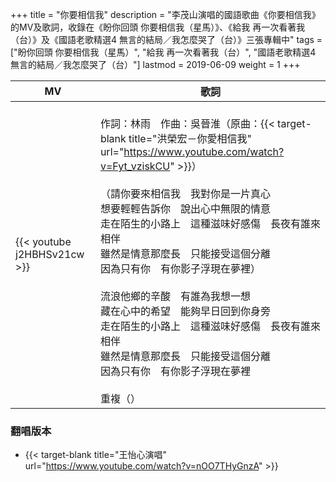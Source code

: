 +++
title = "你要相信我"
description = "李茂山演唱的國語歌曲《你要相信我》的MV及歌詞，收錄在《盼你回頭 你要相信我（星馬）》、《給我 再一次看著我（台）》及《國語老歌精選4 無言的結局／我怎麼哭了（台）》三張專輯中"
tags = ["盼你回頭 你要相信我（星馬）",  "給我 再一次看著我（台）", "國語老歌精選4 無言的結局／我怎麼哭了（台）"]
lastmod = 2019-06-09
weight = 1
+++

MV  | 歌詞  
--------------|-------
{{< youtube j2HBHSv21cw >}}|<br/> 作詞：林雨　作曲：吳晉淮（原曲：{{< target-blank title="洪榮宏－你愛相信我" url="https://www.youtube.com/watch?v=Fyt_vziskCU" >}}）<br/><br/> （請你要來相信我　我對你是一片真心<br/>想要輕輕告訴你　說出心中無限的情意<br/>走在陌生的小路上　這種滋味好感傷　長夜有誰來相伴<br/>雖然是情意那麼長　只能接受這個分離<br/>因為只有你　有你影子浮現在夢裡）<br/> <br/>流浪他鄉的辛酸　有誰為我想一想<br/>藏在心中的希望　能夠早日回到你身旁<br/>走在陌生的小路上　這種滋味好感傷　長夜有誰來相伴<br/>雖然是情意那麼長　只能接受這個分離<br/>因為只有你　有你影子浮現在夢裡<br/> <br/> 重複（）

### 翻唱版本

* {{< target-blank title="王怡心演唱" url="https://www.youtube.com/watch?v=nOO7THyGnzA" >}}